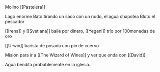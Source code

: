 Molino [[Pastelera]]

Lago enorme
Bato tirando un saco con un nudo, el agua chapotea
Bluto el pescador

[[Irena]] y [[Svetlana]] baile por dinero, [[Yegeni]] trío por 100monedas de oro

[[Urwin]] barista de posada con pin de cuervo

Mision para ir a [[The Wizard of Wines]] y ver que onda con [[David]]

Agua bendita probablemente en la iglesia.
